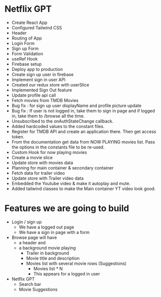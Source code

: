 # Netflix GPT

- Create React App
- Configured Tailwind CSS
- Header
- Routing of App
- Login Form
- Sign up Form
- Form Validation
- useRef Hook
- Firebase setup
- Deploy app to production
- Create sign up user in firebase
- Implement sign in user API
- Created our redux store with userSlice
- Implemented Sign Out feature
- Update profile api call
- Fetch movies from TMDB Movies
- Bug fix : for sign up user displayName and profile picture update
- Bug fix : If user is not logged in, take them to sign in page and if logged in, take them to /browse all the time.
- Unsubscribed to the onAuthStateChange callback. 
- Added hardcoded values to the constant files. 
- Register for TMDB API and create an application there. Then get access token. 
- From the documentation get data from NOW PLAYING movies list. Pass the options in the constants file to be re-used. 
- Custom Hook for now playing movies
- Create a movie slice
- Update store with movies data
- Planning for main container & secondary container
- Fetch data for trailer video
- Update store with Trailer video data
- Embedded the Youtube video & make it autoplay and mute. 
- Added tailwind classes to make the Main container YT video look good. 


# Features we are going to build
- Login / sign up
    - We have a logged out page
    - We have a sign in page with a form
 - Browse page will have 
   - a header and 
   - a background movie playing
        - Trailer in background
        - Movie title and description
        - Movies list with several movie rows (Suggestions)
            - Movies list * N
            - This appears for a logged in user
- Netflix GPT
    - Search bar
    - Movie Suggestions

